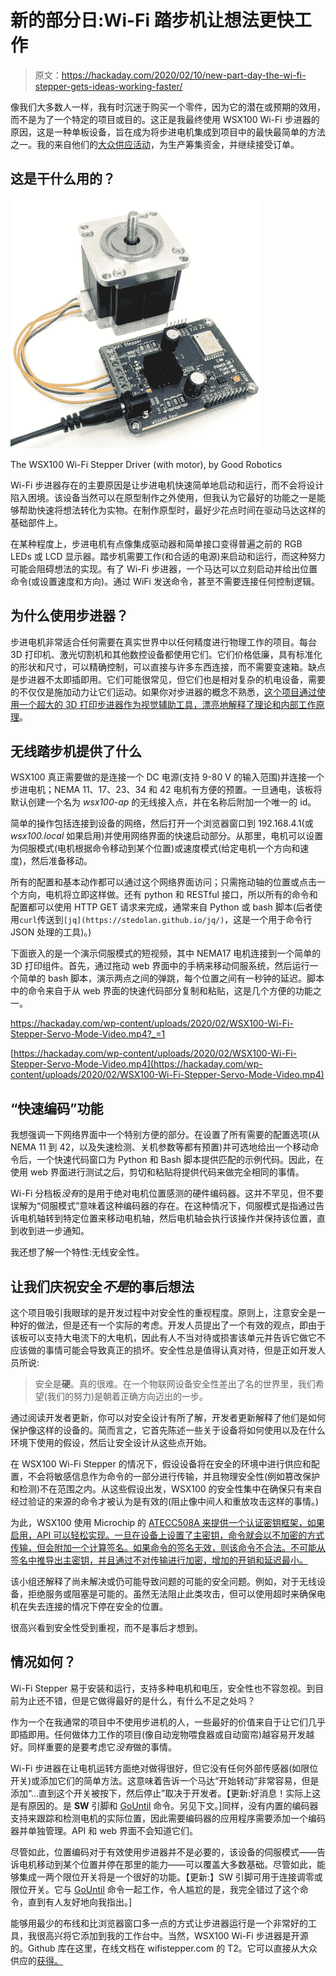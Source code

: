 # 新的部分日:Wi-Fi 踏步机让想法更快工作

> 原文：<https://hackaday.com/2020/02/10/new-part-day-the-wi-fi-stepper-gets-ideas-working-faster/>

像我们大多数人一样，我有时沉迷于购买一个零件，因为它的潜在或预期的效用，而不是为了一个特定的项目或目的。这正是我最终使用 WSX100 Wi-Fi 步进器的原因，这是一种单板设备，旨在成为将步进电机集成到项目中的最快最简单的方法之一。我的来自他们的[大众供应活动](https://www.crowdsupply.com/good-robotics/wi-fi-stepper)，为生产筹集资金，并继续接受订单。

## 这是干什么用的？

[![](img/4216297fa554b5dde7746f1d6910e05e.png)](https://hackaday.com/wp-content/uploads/2020/02/WSX100-Wi-Fi-Stepper-with-Motor.jpg)

The WSX100 Wi-Fi Stepper Driver (with motor), by Good Robotics

Wi-Fi 步进器存在的主要原因是让步进电机快速简单地启动和运行，而不会将设计陷入困境。该设备当然可以在原型制作之外使用，但我认为它最好的功能之一是能够帮助快速将想法转化为实物。在制作原型时，最好少花点时间在驱动马达这样的基础部件上。

在某种程度上，步进电机有点像集成驱动器和简单接口变得普遍之前的 RGB LEDs 或 LCD 显示器。踏步机需要工作(和合适的电源)来启动和运行，而这种努力可能会阻碍想法的实现。有了 Wi-Fi 步进器，一个马达可以立刻启动并给出位置命令(或设置速度和方向)。通过 WiFi 发送命令，甚至不需要连接任何控制逻辑。

## 为什么使用步进器？

步进电机非常适合任何需要在真实世界中以任何精度进行物理工作的项目。每台 3D 打印机、激光切割机和其他数控设备都使用它们。它们价格低廉，具有标准化的形状和尺寸，可以精确控制，可以直接与许多东西连接，而不需要变速箱。缺点是步进器不太即插即用。它们可能很常见，但它们也是相对复杂的机电设备，需要的不仅仅是施加动力让它们运动。如果你对步进器的概念不熟悉，[这个项目通过使用一个超大的 3D 打印步进器作为视觉辅助工具，漂亮地解释了理论和内部工作原理](https://hackaday.com/2015/08/20/giant-stepper-motor-gets-you-up-to-speed-on-theory/)。

## 无线踏步机提供了什么

WSX100 真正需要做的是连接一个 DC 电源(支持 9-80 V 的输入范围)并连接一个步进电机；NEMA 11、17、23、34 和 42 电机有方便的预置。一旦通电，该板将默认创建一个名为 *wsx100-ap* 的无线接入点，并在名称后附加一个唯一的 id。

简单的操作包括连接到设备的网络，然后打开一个浏览器窗口到 192.168.4.1(或 *wsx100.local* 如果启用)并使用网络界面的快速启动部分。从那里，电机可以设置为伺服模式(电机根据命令移动到某个位置)或速度模式(给定电机一个方向和速度)，然后准备移动。

所有的配置和基本动作都可以通过这个网络界面访问；只需拖动轴的位置或点击一个方向，电机将立即这样做。还有 python 和 RESTful 接口，所以所有的命令和配置都可以使用 HTTP GET 请求来完成，通常来自 Python 或 bash 脚本(后者使用`curl`传送到`[jq](https://stedolan.github.io/jq/)`，这是一个用于命令行 JSON 处理的工具)。)

下面嵌入的是一个演示伺服模式的短视频，其中 NEMA17 电机连接到一个简单的 3D 打印组件。首先，通过拖动 web 界面中的手柄来移动伺服系统，然后运行一个简单的 bash 脚本，演示两点之间的弹跳，每个位置之间有一秒钟的延迟。脚本中的命令来自于从 web 界面的快速代码部分复制和粘贴，这是几个方便的功能之一。

 <https://hackaday.com/wp-content/uploads/2020/02/WSX100-Wi-Fi-Stepper-Servo-Mode-Video.mp4?_=1>

[https://hackaday.com/wp-content/uploads/2020/02/WSX100-Wi-Fi-Stepper-Servo-Mode-Video.mp4](https://hackaday.com/wp-content/uploads/2020/02/WSX100-Wi-Fi-Stepper-Servo-Mode-Video.mp4)

## “快速编码”功能

我想强调一下网络界面中一个特别方便的部分。在设置了所有需要的配置选项(从 NEMA 11 到 42，以及失速检测、关机参数等都有预置)并可选地给出一个移动命令后，一个快速代码窗口为 Python 和 Bash 脚本提供匹配的示例代码。因此，在使用 web 界面进行测试之后，剪切和粘贴将提供代码来做完全相同的事情。

Wi-Fi 分档板*没有*的是用于绝对电机位置感测的硬件编码器。这并不罕见，但不要误解为“伺服模式”意味着这种编码器的存在。在这种情况下，伺服模式是指通过告诉电机轴转到特定位置来移动电机轴，然后电机轴会执行该操作并保持该位置，直到收到进一步通知。

我还想了解一个特性:无线安全性。

## 让我们庆祝安全*不是*的事后想法

这个项目吸引我眼球的是开发过程中对安全性的重视程度。原则上，注意安全是一种好的做法，但是还有一个实际的考虑。开发人员提出了一个有效的观点，即由于该板可以支持大电流下的大电机，因此有人不当对待或损害该单元并告诉它做它不应该做的事情可能会导致真正的损坏。安全性总是值得认真对待，但是正如开发人员所说:

> 安全是**硬**。真的很难。在一个物联网设备安全性差出了名的世界里，我们希望(我们的努力)是朝着正确方向迈出的一步。

通过阅读开发者更新，你可以对安全设计有所了解，开发者更新解释了他们是如何保护像这样的设备的。简而言之，它首先陈述一些关于设备将如何使用以及在什么环境下使用的假设，然后让安全设计从这些点开始。

在 WSX100 Wi-Fi Stepper 的情况下，假设设备将在安全的环境中进行供应和配置，不会将敏感信息作为命令的一部分进行传输，并且物理安全性(例如篡改保护和检测)不在范围之内。从这些假设出发，WSX100 的安全性集中在确保只有来自经过验证的来源的命令才被认为是有效的(阻止像中间人和重放攻击这样的事情。)

为此，WSX100 使用 Microchip 的 [ATECC508A 来提供一个认证密钥框架，如果启用，API 可以轻松实现。一旦在设备上设置了主密钥，命令就会以不加密的方式传输，但会附加一个计算签名。如果命令的签名无效，则该命令不合法。不可能从签名中推导出主密钥，并且通过不对传输进行加密，增加的开销和延迟最小。](https://www.microchip.com/wwwproducts/en/ATECC508A)

该小组还解释了尚未解决或仍可能导致问题的可能的安全问题。例如，对于无线设备，拒绝服务或阻塞是可能的。虽然无法阻止此类攻击，但可以使用超时来确保电机在失去连接的情况下停在安全的位置。

很高兴看到安全性受到重视，而不是事后才想到。

## 情况如何？

Wi-Fi Stepper 易于安装和运行，支持多种电机和电压，安全性也不容忽视。到目前为止还不错，但是它做得最好的是什么，有什么不足之处吗？

作为一个在我通常的项目中不使用步进机的人，一些最好的价值来自于让它们几乎即插即用。任何做体力工作的项目(像自动宠物喂食器或自动窗帘)越容易开发越好。同样重要的是要考虑它*没有*做的事情。

Wi-Fi 步进器在让电机运转方面绝对做得很好，但它没有任何外部传感器(如限位开关)或添加它们的简单方法。这意味着告诉一个马达“开始转动”非常容易，但是添加“…直到这个开关被按下，然后停止”取决于开发者。【更新:好消息！实际上这是有原因的。是 **SW** 引脚和 [GoUntil](https://www.wifistepper.com/commands/motor.html#gountil) 命令。另见下文。]同样，没有内置的编码器支持来跟踪和检测电机的实际位置，因此需要编码器的应用程序需要添加一个编码器并单独管理。API 和 web 界面不会知道它们。

尽管如此，位置编码对于有效使用步进器并不是必要的，该设备的伺服模式——告诉电机移动到某个位置并停在那里的能力——可以覆盖大多数基础。尽管如此，能够集成一两个限位开关将是一个很好的功能。【更新:】SW 引脚可用于连接调零或限位开关。它与 [GoUntil](https://www.wifistepper.com/commands/motor.html#gountil) 命令一起工作，令人尴尬的是，我完全错过了这个命令，直到有人友好地向我指出。]

能够用最少的布线和比浏览器窗口多一点的方式让步进器运行是一个非常好的工具，我很高兴将它添加到我的工作台中。当然，WSX100 Wi-Fi 步进器是开源的。Github 库在这里，在线文档在 wifistepper.com 的 T2。它可以直接从大众供应的[获得。](https://www.crowdsupply.com/good-robotics/wi-fi-stepper)
